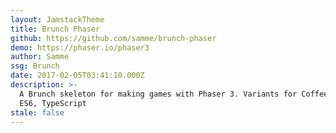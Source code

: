 ```yaml
---
layout: JamstackTheme
title: Brunch Phaser
github: https://github.com/samme/brunch-phaser
demo: https://phaser.io/phaser3
author: Samme
ssg: Brunch
date: 2017-02-05T03:41:10.000Z
description: >-
  A Brunch skeleton for making games with Phaser 3. Variants for CoffeeScript,
  ES6, TypeScript
stale: false
---
```

